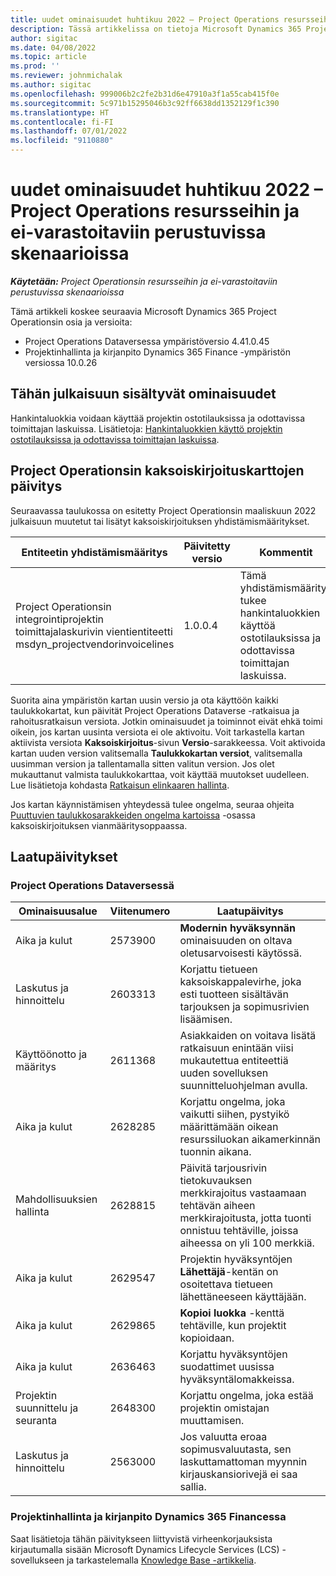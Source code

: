 ```yaml
---
title: uudet ominaisuudet huhtikuu 2022 – Project Operations resursseihin ja ei-varastoitaviin perustuvissa skenaarioissa
description: Tässä artikkelissa on tietoja Microsoft Dynamics 365 Project Operationsin resursseihin ja ei-varastoitaviin perustuvissa skenaarioissa huhtikuussa 2022 julkaistussa versiossa saatavilla olevista laatupäivityksistä.
author: sigitac
ms.date: 04/08/2022
ms.topic: article
ms.prod: ''
ms.reviewer: johnmichalak
ms.author: sigitac
ms.openlocfilehash: 999006b2c2fe2b31d6e47910a3f1a55cab415f0e
ms.sourcegitcommit: 5c971b15295046b3c92ff6638dd1352129f1c390
ms.translationtype: HT
ms.contentlocale: fi-FI
ms.lasthandoff: 07/01/2022
ms.locfileid: "9110880"
---
```

# <a name="whats-new-april-2022---project-operations-for-resourcenon-stocked-based-scenarios"></a>uudet ominaisuudet huhtikuu 2022 – Project Operations resursseihin ja ei-varastoitaviin perustuvissa skenaarioissa

_**Käytetään:** Project Operationsin resursseihin ja ei-varastoitaviin perustuvissa skenaarioissa_

Tämä artikkeli koskee seuraavia Microsoft Dynamics 365 Project Operationsin osia ja versioita:

- Project Operations Dataversessa ympäristöversio 4.41.0.45
- Projektinhallinta ja kirjanpito Dynamics 365 Finance -ympäristön versiossa 10.0.26

## <a name="features-included-in-this-release"></a>Tähän julkaisuun sisältyvät ominaisuudet

Hankintaluokkia voidaan käyttää projektin ostotilauksissa ja odottavissa toimittajan laskuissa. Lisätietoja: [Hankintaluokkien käyttö projektin ostotilauksissa ja odottavissa toimittajan laskuissa](../procurement/configure-procurement-categories.md).

## <a name="project-operations-dual-write-maps-updates"></a>Project Operationsin kaksoiskirjoituskarttojen päivitys

Seuraavassa taulukossa on esitetty Project Operationsin maaliskuun 2022 julkaisuun muutetut tai lisätyt kaksoiskirjoituksen yhdistämismääritykset.

| Entiteetin yhdistämismääritys | Päivitetty versio | Kommentit |
| -------------- | ------------------- | ------------|
| Project Operationsin integrointiprojektin toimittajalaskurivin vientientiteetti msdyn\_projectvendorinvoicelines | 1.0.0.4 | Tämä yhdistämismääritys tukee hankintaluokkien käyttöä ostotilauksissa ja odottavissa toimittajan laskuissa. |

Suorita aina ympäristön kartan uusin versio ja ota käyttöön kaikki taulukkokartat, kun päivität Project Operations Dataverse -ratkaisua ja rahoitusratkaisun versiota. Jotkin ominaisuudet ja toiminnot eivät ehkä toimi oikein, jos kartan uusinta versiota ei ole aktivoitu. Voit tarkastella kartan aktiivista versiota **Kaksoiskirjoitus**-sivun **Versio**-sarakkeessa. Voit aktivoida kartan uuden version valitsemalla **Taulukkokartan versiot**, valitsemalla uusimman version ja tallentamalla sitten valitun version. Jos olet mukauttanut valmista taulukkokarttaa, voit käyttää muutokset uudelleen. Lue lisätietoja kohdasta [Ratkaisun elinkaaren hallinta](/dynamics365/fin-ops-core/dev-itpro/data-entities/dual-write/app-lifecycle-management).

Jos kartan käynnistämisen yhteydessä tulee ongelma, seuraa ohjeita [Puuttuvien taulukkosarakkeiden ongelma kartoissa](/dynamics365/fin-ops-core/dev-itpro/data-entities/dual-write/dual-write-troubleshooting-finops-upgrades#missing-table-columns-issue-on-maps) -osassa kaksoiskirjoituksen vianmääritysoppaassa.

## <a name="quality-updates"></a>Laatupäivitykset

### <a name="project-operations-on-dataverse"></a>Project Operations Dataversessä

| Ominaisuusalue | Viitenumero | Laatupäivitys |
| ------------ | ---------------- | -------------- |
| Aika ja kulut | 2573900 | **Modernin hyväksynnän** ominaisuuden on oltava oletusarvoisesti käytössä. |
| Laskutus ja hinnoittelu | 2603313 | Korjattu tietueen kaksoiskappalevirhe, joka esti tuotteen sisältävän tarjouksen ja sopimusrivien lisäämisen. |
| Käyttöönotto ja määritys | 2611368 | Asiakkaiden on voitava lisätä ratkaisuun enintään viisi mukautettua entiteettiä uuden sovelluksen suunnitteluohjelman avulla. |
| Aika ja kulut | 2628285 | Korjattu ongelma, joka vaikutti siihen, pystyikö määrittämään oikean resurssiluokan aikamerkinnän tuonnin aikana. |
|   Mahdollisuuksien hallinta| 2628815 | Päivitä tarjousrivin tietokuvauksen merkkirajoitus vastaamaan tehtävän aiheen merkkirajoitusta, jotta tuonti onnistuu tehtäville, joissa aiheessa on yli 100 merkkiä. |
| Aika ja kulut| 2629547 | Projektin hyväksyntöjen **Lähettäjä**-kentän on osoitettava tietueen lähettäneeseen käyttäjään. |
| Aika ja kulut| 2629865 | **Kopioi luokka** -kenttä tehtäville, kun projektit kopioidaan. |
| Aika ja kulut| 2636463 | Korjattu hyväksyntöjen suodattimet uusissa hyväksyntälomakkeissa. |
| Projektin suunnittelu ja seuranta | 2648300 | Korjattu ongelma, joka estää projektin omistajan muuttamisen. |
| Laskutus ja hinnoittelu | 2563000 | Jos valuutta eroaa sopimusvaluutasta, sen laskuttamattoman myynnin kirjauskansiorivejä ei saa sallia. |

### <a name="project-management-and-accounting-in-dynamics-365-finance"></a>Projektinhallinta ja kirjanpito Dynamics 365 Financessa

Saat lisätietoja tähän päivitykseen liittyvistä virheenkorjauksista kirjautumalla sisään Microsoft Dynamics Lifecycle Services (LCS) -sovellukseen ja tarkastelemalla [Knowledge Base -artikkelia](https://fix.lcs.dynamics.com/Issue/Details?bugId=662864).
